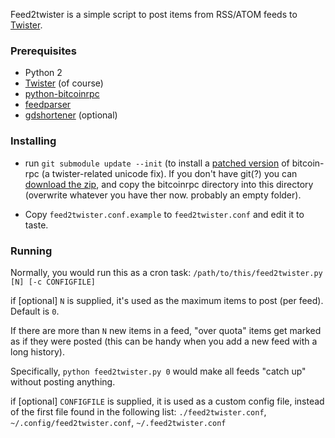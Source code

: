 Feed2twister is a simple script to post items from RSS/ATOM feeds to [Twister](http://twister.net.co).

### Prerequisites

* Python 2
* [Twister](http://twister.net.co/) (of course)
* [python-bitcoinrpc](https://pypi.python.org/pypi/python-bitcoinrpc/)
* [feedparser](https://pypi.python.org/pypi/feedparser/)
* [gdshortener](https://github.com/torre76/gd_shortener/) (optional)

### Installing

 * run `git submodule update --init`
   (to install a [patched version](https://github.com/thedod/python-bitcoinrpc/tree/unicode-fix-for-twister)
   of bitcoin-rpc (a twister-related unicode fix).
   If you don't have git(?) you can [download the zip](https://github.com/thedod/python-bitcoinrpc/archive/unicode-fix-for-twister.zip),
   and copy the bitcoinrpc directory into this directory (overwrite whatever you have ther now. probably an empty folder).

 * Copy `feed2twister.conf.example` to `feed2twister.conf` and edit it to taste.

### Running

Normally, you would run this as a cron task: `/path/to/this/feed2twister.py [N] [-c CONFIGFILE]`

if [optional] `N` is supplied, it's used as the maximum items to post (per feed). Default is `0`.

If there are more than `N` new items in a feed, "over quota" items get marked as if they were posted
(this can be handy when you add a new feed with a long history).

Specifically, `python feed2twister.py 0` would make all feeds "catch up" without posting anything.

if [optional] `CONFIGFILE` is supplied, it is used as a custom config file, instead of the first file found in the following list: `./feed2twister.conf`, `~/.config/feed2twister.conf`, `~/.feed2twister.conf`